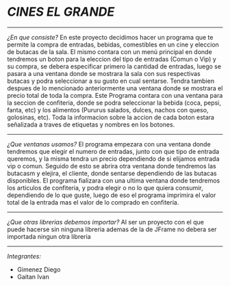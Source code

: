 # ***CINES EL GRANDE***
---
*¿En que consiste?* 
En este proyecto decidimos hacer un programa que te permite la compra de entradas, bebidas, comestibles en un cine y eleccion de butacas de la sala. El mismo contara con un menú principal en donde tendremos un boton para la eleccion del tipo de entradas (Comun o Vip) y  su compra, se debera especificar primero la cantidad de entradas, luego se pasara a una ventana donde se mostrara la sala con sus respectivas butacas y podra seleccionar a su gusto en cual sentarse. Tendra tambien despues de lo mencionado anteriormente una ventana donde se mostrara el precio total de toda la compra. Este Programa contara con una ventana para la seccion de
confiteria, donde se podra seleccionar la bebida (coca, pepsi, fanta, etc) y los alimentos (Pururus salados, dulces, nachos con queso, golosinas, etc). Toda la informacion sobre la accion de cada boton estara señalizada a traves de etiquetas y nombres en los botones.

---
*¿Que ventanas usamos?*
El programa empezara con una ventana donde tendremos que elegir el numero de entradas, junto con que tipo de entrada queremos, y la misma tendra un precio dependiendo de si elijamos entrada vip o comun. Seguido de esto se abrira otra ventana donde tendremos las butacasm y elejira, el cliente, donde sentarse dependiendo de las butacas disponibles. El programa fializara con una ultima ventana donde tendremos los articulos de confiteria, y podra elegir o no lo que quiera
consumir, dependiendo de lo que guste, luego de eso el programa imprimira el valor total de la entrada mas el valor de lo comprado en confitería.

---
*¿Que otras librerias debemos importar?*
Al ser un proyecto con el que puede hacerse sin ninguna libreria ademas de la de JFrame no debera ser importada ningun otra libreria

---
*Integrantes:*
* Gimenez Diego
* Gaitan Ivan
